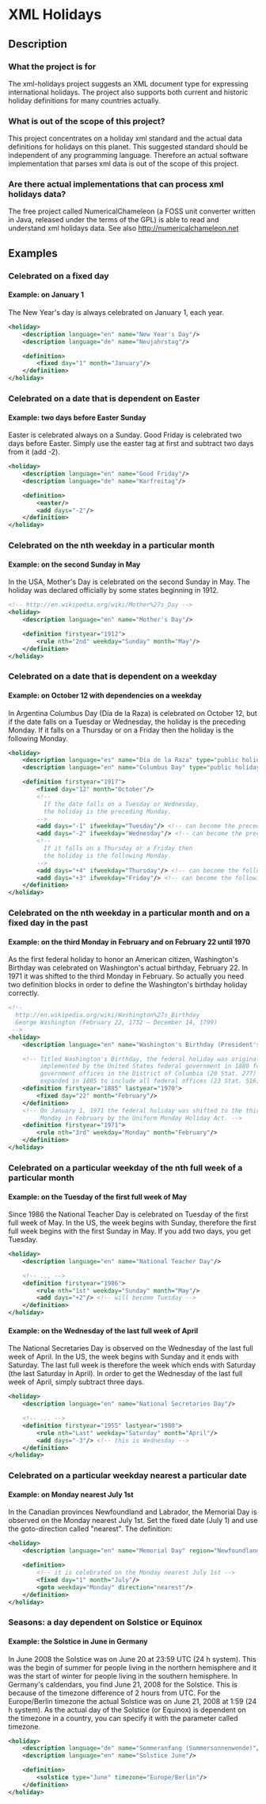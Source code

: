 # XML Holidays

## Description

### What the project is for

The xml-holidays project suggests an XML document type for expressing international holidays.
The project also supports both current and historic holiday definitions for many countries actually.

### What is out of the scope of this project?

This project concentrates on a holiday xml standard and the actual data definitions for holidays on this planet.
This suggested standard should be independent of any programming language.
Therefore an actual software implementation that parses xml data is out of the scope of this project.

### Are there actual implementations that can process xml holidays data?

The free project called NumericalChameleon (a FOSS unit converter written in Java, released under the terms of the GPL)
is able to read and understand xml holidays data. See also http://numericalchameleon.net


## Examples

### Celebrated on a fixed day

#### Example: on January 1
The New Year's day is always celebrated on January 1, each year.

```xml
<holiday>
    <description language="en" name="New Year's Day"/>
    <description language="de" name="Neujahrstag"/>

    <definition>
        <fixed day="1" month="January"/>
    </definition>
</holiday>
```


### Celebrated on a date that is dependent on Easter

#### Example: two days before Easter Sunday

Easter is celebrated always on a Sunday. Good Friday is celebrated two days before Easter.
Simply use the easter tag at first and subtract two days from it (add -2).

```xml
<holiday>
    <description language="en" name="Good Friday"/>
    <description language="de" name="Karfreitag"/>

    <definition>
        <easter/>
        <add days="-2"/>
    </definition>
</holiday>
```


### Celebrated on the nth weekday in a particular month

#### Example: on the second Sunday in May

In the USA, Mother's Day is celebrated on the second Sunday in May.
The holiday was declared officially by some states beginning in 1912.

```xml
<!-- http://en.wikipedia.org/wiki/Mother%27s_Day -->
<holiday>
    <description language="en" name="Mother's Day"/>

    <definition firstyear="1912">
        <rule nth="2nd" weekday="Sunday" month="May"/>
    </definition>
</holiday>
```


### Celebrated on a date that is dependent on a weekday

#### Example: on October 12 with dependencies on a weekday

In Argentina Columbus Day (Día de la Raza) is celebrated on October 12, but if the date falls on a Tuesday or Wednesday,
the holiday is the preceding Monday. If it falls on a Thursday or on a Friday then the holiday is the following Monday.

```xml
<holiday>
    <description language="es" name="Día de la Raza" type="public holiday"/>
    <description language="en" name="Columbus Day" type="public holiday"/>

    <definition firstyear="1917">
        <fixed day="12" month="October"/>
        <!--
          If the date falls on a Tuesday or Wednesday,
          the holiday is the preceding Monday.
        -->
        <add days="-1" ifweekday="Tuesday"/> <!-- can become the preceding Monday -->
        <add days="-2" ifweekday="Wednesday"/> <!-- can become the preceding Monday -->
        <!--
          If it falls on a Thursday or a Friday then
          the holiday is the following Monday.
        -->
        <add days="+4" ifweekday="Thursday"/> <!-- can become the following Monday -->
        <add days="+3" ifweekday="Friday"/> <!-- can become the following Monday -->
    </definition>
</holiday>
```


### Celebrated on the nth weekday in a particular month and on a fixed day in the past

#### Example: on the third Monday in February and on February 22 until 1970

As the first federal holiday to honor an American citizen, Washington's Birthday was celebrated on Washington's
actual birthday, February 22. In 1971 it was shifted to the third Monday in February.
So actually you need two definition blocks in order to define the Washington's birthday holiday correctly.

```xml
<!--
  http://en.wikipedia.org/wiki/Washington%27s_Birthday
  George Washington (February 22, 1732 – December 14, 1799)
 -->
<holiday>
    <description language="en" name="Washington's Birthday (President's Day)" type="federal holiday"/>

    <!-- Titled Washington's Birthday, the federal holiday was originally
         implemented by the United States federal government in 1880 for
         government offices in the District of Columbia (20 Stat. 277) and
         expanded in 1885 to include all federal offices (23 Stat. 516). -->
    <definition firstyear="1885" lastyear="1970">
        <fixed day="22" month="February"/>
    </definition>
    <!-- On January 1, 1971 the federal holiday was shifted to the third
         Monday in February by the Uniform Monday Holiday Act. -->
    <definition firstyear="1971">
        <rule nth="3rd" weekday="Monday" month="February"/>
    </definition>
</holiday>
```


### Celebrated on a particular weekday of the nth full week of a particular month

#### Example: on the Tuesday of the first full week of May

Since 1986 the National Teacher Day is celebrated on Tuesday of the first full week of May.
In the US, the week begins with Sunday, therefore the first full week begins with the first Sunday in May.
If you add two days, you get Tuesday.

```xml
<holiday>
    <description language="en" name="National Teacher Day"/>

    <!-- ... -->
    <definition firstyear="1986">
        <rule nth="1st" weekday="Sunday" month="May"/>
        <add days="+2"/> <!-- will become Tuesday -->
    </definition>
</holiday>
```

#### Example: on the Wednesday of the last full week of April

The National Secretaries Day is observed on the Wednesday of the last full week of April.
In the US, the week begins with Sunday and it ends with Saturday.
The last full week is therefore the week which ends with Saturday (the last Saturday in April).
In order to get the Wednesday of the last full week of April, simply subtract three days.

```xml
<holiday>
    <description language="en" name="National Secretaries Day"/>

    <!-- ... -->
    <definition firstyear="1955" lastyear="1980">
        <rule nth="Last" weekday="Saturday" month="April"/>
        <add days="-3"/> <!-- this is Wednesday -->
    </definition>
</holiday>
```

### Celebrated on a particular weekday nearest a particular date

#### Example: on Monday nearest July 1st

In the Canadian provinces Newfoundland and Labrador, the Memorial Day is observed on the Monday nearest July 1st.
Set the fixed date (July 1) and use the goto-direction called "nearest". The definition:

```xml
<holiday>
    <description language="en" name="Memorial Day" region="Newfoundland and Labrador"/>

    <definition>
        <!-- it is celebrated on the Monday nearest July 1st -->
        <fixed day="1" month="July"/>
        <goto weekday="Monday" direction="nearest"/>
    </definition>
</holiday>
```

### Seasons: a day dependent on Solstice or Equinox

#### Example: the Solstice in June in Germany

In June 2008 the Solstice was on June 20 at 23:59 UTC (24 h system). This was the begin of summer for people living
in the northern hemisphere and it was the start of winter for people living in the southern hemisphere.
In Germany's caldendars, you find June 21, 2008 for the Solstice.
This is because of the timezone difference of 2 hours from UTC.
For the Europe/Berlin timezone the actual Solstice was on June 21, 2008 at 1:59 (24 h system).
As the actual day of the Solstice (or Equinox) is dependent on the timezone in a country,
you can specify it with the parameter called timezone.

```xml
<holiday>
    <description language="de" name="Sommeranfang (Sommersonnenwende)"/>
    <description language="en" name="Solstice June"/>

    <definition>
        <solstice type="June" timezone="Europe/Berlin"/>
    </definition>
</holiday>

```
